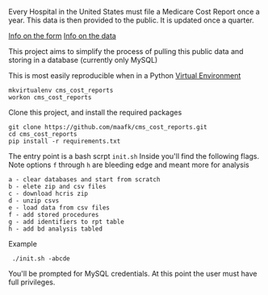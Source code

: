 Every Hospital in the United States must file a Medicare Cost Report once a year. This data is then provided to the public. It is updated once a quarter.

[Info on the form](https://www.cms.gov/Research-Statistics-Data-and-Systems/Downloadable-Public-Use-Files/Cost-Reports/Hospital-2010-form.html)
[Info on the data](https://www.cms.gov/Research-Statistics-Data-and-Systems/Downloadable-Public-Use-Files/Cost-Reports/Cost-Reports-by-Fiscal-Year.html)

This project aims to simplify the process of pulling this public data and storing in a database (currently only MySQL)

This is most easily reproducible when in a Python [Virtual Environment](http://docs.python-guide.org/en/latest/dev/virtualenvs/)

    mkvirtualenv cms_cost_reports
    workon cms_cost_reports

Clone this project, and install the required packages

    git clone https://github.com/maafk/cms_cost_reports.git
    cd cms_cost_reports
    pip install -r requirements.txt

The entry point is a bash scrpt `init.sh`
Inside you'll find the following flags. Note options `f` through `h` are bleeding edge and meant more for analysis 

    a - clear databases and start from scratch
    b - elete zip and csv files
    c - download hcris zip
    d - unzip csvs
    e - load data from csv files
    f - add stored procedures
    g - add identifiers to rpt table
    h - add bd analysis tabled
 
 Example
 
     ./init.sh -abcde
 You'll be prompted for MySQL credentials. At this point the user must have full privileges.